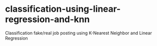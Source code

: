 # classification-using-linear-regression-and-knn
 Classification fake/real job posting using K-Nearest Neighbor and Linear Regression  
